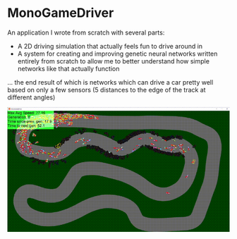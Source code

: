 # MonoGameDriver

An application I wrote from scratch with several parts:

 - A 2D driving simulation that actually feels fun to drive around in
 - A system for creating and improving genetic neural networks written entirely from scratch to allow me to better understand how simple networks like that actually function

... the end result of which is networks which can drive a car pretty well based on only a few sensors (5 distances to the edge of the track at different angles)

![A gif showing off the project](./imgs/driver.gif)
